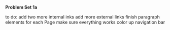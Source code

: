 **Problem Set 1a**


to do:
add two more internal inks
add more external links
finish paragraph elements for each Page
make sure everything works
color up navigation bar
